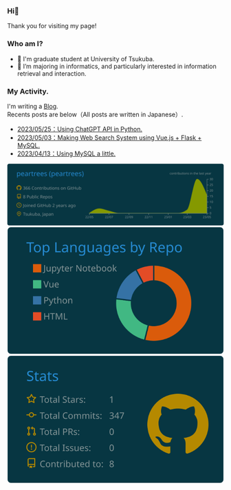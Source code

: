 ### Hi👋
Thank you for visiting my page!

### Who am I?

- 👦 I'm graduate student at University of Tsukuba.
- 🌱 I’m majoring in informatics, and particularly interested in information retrieval and interaction.

### My Activity.

I'm writing a <a href="https://peartrees.github.io/ja/" target="_blank">Blog</a>.  
Recents posts are below（All posts are written in Japanese）.

- <a href="https://peartrees.github.io/ja/2023-05-25-UsingChatGPTbyAPI" target="_blank">2023/05/25：Using ChatGPT API in Python.</a>
- <a href="https://peartrees.github.io/ja/2023-05-03-SearchSystem" target="_blank">2023/05/03：Making Web Search System using Vue.js + Flask + MySQL.</a>
- <a href="https://peartrees.github.io/ja/2023-04-13-StartingMySQL" target="_blank">2023/04/13：Using MySQL a little.</a>

<!-- - 🔭 I’m currently working on  -->
<!-- - 🌱 I’m currently learning web app and data science -->
<!-- - student at University of Tsukuba -->
<!-- - I'm interested in Data Science and Web. -->

[![](https://raw.githubusercontent.com/peartrees/peartrees/main/profile-summary-card-output/solarized_dark/0-profile-details.svg)](https://github.com/vn7n24fzkq/github-profile-summary-cards)
[![](https://raw.githubusercontent.com/peartrees/peartrees/main/profile-summary-card-output/solarized_dark/1-repos-per-language.svg)](https://github.com/vn7n24fzkq/github-profile-summary-cards) 
[![](https://raw.githubusercontent.com/peartrees/peartrees/main/profile-summary-card-output/solarized_dark/3-stats.svg)](https://github.com/vn7n24fzkq/github-profile-summary-cards)


<!--
**peartrees/peartrees** is a ✨ _special_ ✨ repository because its `README.md` (this file) appears on your GitHub profile.

Here are some ideas to get you started:

- 👯 I’m looking to collaborate on ...
- 🤔 I’m looking for help with ...
- 💬 Ask me about ...
- 📫 How to reach me: ...
- 😄 Pronouns: ...
- ⚡ Fun fact: ...
-->
